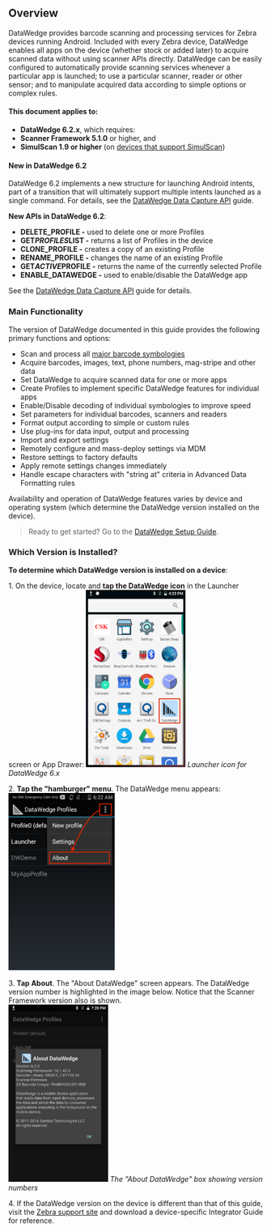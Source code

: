 <h2 id="overview">Overview</h2>
<p>DataWedge provides barcode scanning and processing services for Zebra devices running Android. Included with every Zebra device, DataWedge enables all apps on the device (whether stock or added later) to acquire scanned data without using scanner APIs directly. DataWedge can be easily configured to automatically provide scanning services whenever a particular app is launched; to use a particular scanner, reader or other sensor; and to manipulate acquired data according to simple options or complex rules. </p>
<h4 id="thisdocumentappliesto">This document applies to:</h4>
<ul>
<li><strong>DataWedge 6.2.x</strong>, which requires:</li>
<li><strong>Scanner Framework 5.1.0</strong> or higher, and</li>
<li><strong>SimulScan 1.9 or higher</strong> (on <a href="../../../../simulscan">devices that support SimulScan</a>)</li>
</ul>
<h4 id="newindatawedge62">New in DataWedge 6.2</h4>
<p>DataWedge 6.2 implements a new structure for launching Android intents, part of a transition that will ultimately support multiple intents launched as a single command. For details, see the <a href="../api">DataWedge Data Capture API</a> guide.</p>
<p><strong>New APIs in DataWedge 6.2</strong>: </p>
<ul>
<li><strong>DELETE_PROFILE -</strong> used to delete one or more Profiles</li>
<li><strong>GET<em>PROFILES</em>LIST -</strong> returns a list of Profiles in the device</li>
<li><strong>CLONE_PROFILE -</strong> creates a copy of an existing Profile</li>
<li><strong>RENAME_PROFILE -</strong> changes the name of an existing Profile </li>
<li><strong>GET<em>ACTIVE</em>PROFILE -</strong> returns the name of the currently selected Profile</li>
<li><strong>ENABLE_DATAWEDGE -</strong> used to enable/disable the DataWedge app</li>
</ul>
<p>See the <a href="../api">DataWedge Data Capture API</a> guide for details. </p>
<h3 id="mainfunctionality">Main Functionality</h3>
<p>The version of DataWedge documented in this guide provides the following primary functions and options: </p>
<ul>
<li>Scan and process all <a href="../decoders">major barcode symbologies</a></li>
<li>Acquire barcodes, images, text, phone numbers, mag-stripe and other data</li>
<li>Set DataWedge to acquire scanned data for one or more apps</li>
<li>Create Profiles to implement specific DataWedge features for individual apps </li>
<li>Enable/Disable decoding of individual symbologies to improve speed</li>
<li>Set parameters for individual barcodes, scanners and readers</li>
<li>Format output according to simple or custom rules</li>
<li>Use plug-ins for data input, output and processing</li>
<li>Import and export settings </li>
<li>Remotely configure and mass-deploy settings via MDM  </li>
<li>Restore settings to factory defaults</li>
<li>Apply remote settings changes immediately </li>
<li>Handle escape characters with "string at" criteria in Advanced Data Formatting rules</li>
</ul>
<p>Availability and operation of DataWedge features varies by device and operating system (which determine the DataWedge version installed on the device). </p>
<!-- _**This guide describes DataWedge for Android. Features and usage of Windows versions may vary slightly. Please refer to Windows documentation**_. 10/20/16- Windows reference removed per eng. -->
<blockquote>
  <p>Ready to get started? Go to the <a href="../setup">DataWedge Setup Guide</a>.</p>
</blockquote>
<h3 id="whichversionisinstalled">Which Version is Installed?</h3>
<p><strong>To determine which DataWedge version is installed on a device</strong>:</p>
<!--
<img style="height:350px" src="01_datawedge_launcher.png"/>
_Launcher icon for DataWedge 3.x_
<br>
-->
<p>&#49;. On the device, locate and <strong>tap the DataWedge icon</strong> in the Launcher screen or App Drawer: 
<img style="height:350px" src="02_datawedge_launcher.png"/>
<em>Launcher icon for DataWedge 6.x</em>
<br></p>
<p>&#50;. <strong>Tap the "hamburger" menu</strong>. The DataWedge menu appears: 
<img style="height:350px" src="02_datawedge_settings_menu.png"/>
<br></p>
<p>&#51;. <strong>Tap About</strong>. The "About DataWedge" screen appears. The DataWedge version number is highlighted in the image below. Notice that the Scanner Framework version also is shown.<br />
<img style="height:350px" src="03_datawedge_about_screen.png"/>
<em>The "About DataWedge" box showing version numbers</em> 
<br></p>
<p>&#52;. If the DataWedge version on the device is different than that of this guide, visit the <a href="https://www.zebra.com/us/en/support-downloads.html">Zebra support site</a> and download a device-specific Integrator Guide for reference. </p>
<!--
#### Download an Integrator Guide
For each of its devices, Zebra publishes an Integrator Guide containing information specific to that device. For products that include DataWedge, **the Integrator Guide includes a chapter covering only those DataWedge capabilities available on the device**. A search for the term "integrator" at the [Zebra Support Portal](https://portal.motorolasolutions.com/Support/US-EN/Search?searchType=simple&searchTerm=integrator) yields a result similar to the image below. Narrow the seach by adding the device model. 
<br>
<br>
<img style="height:450px" src="support_central_guides.png"/>
_The Zebra Support Central site showing search results for the search term "integrator_" 
<br>



#### Update DataWedge (Windows only)
**DataWedge is part of the device OS image** and relies on specific components built into that image. It cannot be downloaded separately or updated without also updating the entire device, a process that **can result in loss of user data and/or user-installed applications**. It should therefore be considered only after all other options have been eliminated. **Zebra recommends consulting with a Zebra partner before upgrading a device OS image**. 

**This option is not available for Android devices**. 
-->
<hr />
<p>Related Guides: </p>
<ul>
<li><a href="../setup">DataWedge Setup Guide</a></li>
<li><a href="../demo">DataWedge Demo app</a></li>
</ul>